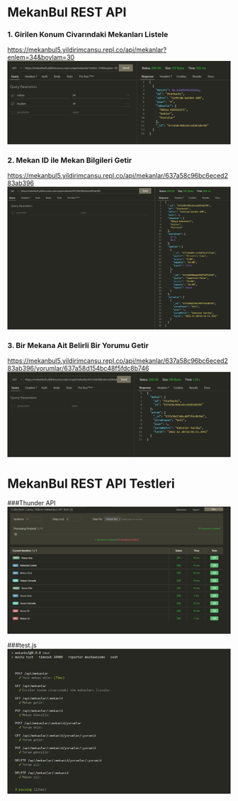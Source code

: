 # MekanBul REST API

### 1. Girilen Konum Civarındaki Mekanları Listele
 
https://mekanbul5.yildirimcansu.repl.co/api/mekanlar?enlem=34&boylam=30
![1](/images/konum.png)
### 2. Mekan ID ile Mekan Bilgileri Getir

https://mekanbul5.yildirimcansu.repl.co/api/mekanlar/637a58c96bc6eced283ab396
![2](/images/mekanlar.png)

### 3. Bir Mekana Ait Belirli Bir Yorumu Getir

https://mekanbul5.yildirimcansu.repl.co/api/mekanlar/637a58c96bc6eced283ab396/yorumlar/637a58d154bc48f5fdc8b746
![3](/images/yorumlar.png)

# MekanBul REST API Testleri
###Thunder API
![1](/images/thunderAPI.png)

###test.js
![1](/images/test.png)
